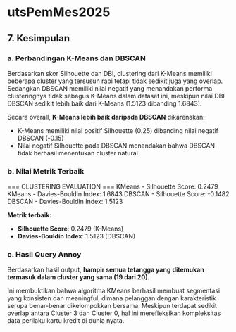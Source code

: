 # utsPemMes2025
## 7. Kesimpulan

### a. Perbandingan K-Means dan DBSCAN
Berdasarkan skor Silhouette dan DBI, clustering dari K-Means memiliki beberapa cluster yang tersusun rapi tetapi tidak sedikit juga yang overlap. Sedangkan DBSCAN memiliki nilai negatif yang menandakan performa clusteringnya tidak sebagus K-Means dalam dataset ini, meskipun nilai DBI DBSCAN sedikit lebih baik dari K-Means (1.5123 dibanding 1.6843).

Secara overall, **K-Means lebih baik daripada DBSCAN** dikarenakan:
- K-Means memiliki nilai positif Silhouette (0.25) dibanding nilai negatif DBSCAN (-0.15)
- Nilai negatif Silhouette pada DBSCAN menandakan bahwa DBSCAN tidak berhasil menentukan cluster natural

### b. Nilai Metrik Terbaik
=== CLUSTERING EVALUATION ===
KMeans - Silhouette Score: 0.2479
KMeans - Davies-Bouldin Index: 1.6843
DBSCAN - Silhouette Score: -0.1482
DBSCAN - Davies-Bouldin Index: 1.5123

**Metrik terbaik:**
- **Silhouette Score**: 0.2479 (K-Means)
- **Davies-Bouldin Index**: 1.5123 (DBSCAN)

### c. Hasil Query Annoy
Berdasarkan hasil output, **hampir semua tetangga yang ditemukan termasuk dalam cluster yang sama (19 dari 20)**. 

Ini membuktikan bahwa algoritma KMeans berhasil membuat segmentasi yang konsisten dan meaningful, dimana pelanggan dengan karakteristik serupa benar-benar dikelompokkan bersama. Meskipun terdapat sedikit overlap antara Cluster 3 dan Cluster 0, hal ini merefleksikan kompleksitas data perilaku kartu kredit di dunia nyata.
